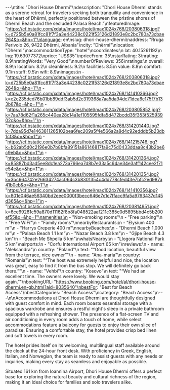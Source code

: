---\ntitle: "Dhori House Dhermi"\ndescription: "Dhori House Dhermi stands as a serene retreat for travelers seeking both tranquility and convenience in the heart of Dhërmi, perfectly positioned between the pristine shores of Dhermi Beach and the secluded Palasa Beach."\nfeaturedImage: "https://cf.bstatic.com/xdata/images/hotel/max1024x768/203806318.jpg?k=d725b5e0a81fcc81f7f3a3e44238c0221f53126d21893e8c2bc780a73cbae264&o=&hp=1"\nlanguage: en\nslug: dhori-house-dhermi\naddress: "Rruga Perivolo 26, 9422 Dhërmi, Albania"\ncity: "Dhërmi"\nlocation: "Dhërmi"\naccommodationType: "hotel"\ncoordinates:\n  lat: 40.15261192\n  lng: 19.63077372\nprice: "US$35"\npriceFrom: 35\nstarRating: 3\nrating: 8.9\nratingWords: "Very Good"\nnumberOfReviews: 356\nratings:\n  overall: 8.9\n  location: 8.2\n  cleanliness: 9.2\n  facilities: 8.5\n  value: 8.8\n  comfort: 9.1\n  staff: 9.5\n  wifi: 8.9\nimages:\n  - "https://cf.bstatic.com/xdata/images/hotel/max1024x768/203806318.jpg?k=d725b5e0a81fcc81f7f3a3e44238c0221f53126d21893e8c2bc780a73cbae264&o=&hp=1"\n  - "https://cf.bstatic.com/xdata/images/hotel/max1024x768/141410366.jpg?k=e2c235dcd76b01bb89ddf3ab5d2c319368a7aa5da94dc71dca6c175f7b133b87&o=&hp=1"\n  - "https://cf.bstatic.com/xdata/images/hotel/max1024x768/203805852.jpg?k=7aa78d62f1a265c440ea28c14a1ef105595fdfa5d472bcdd35f353f52593902c&o=&hp=1"\n  - "https://cf.bstatic.com/xdata/images/hotel/max1024x768/314201440.jpg?k=7dda95d7e1463811265102bea6fec209a5f4e566a2a8d4c92edddb5b23db1cf3&o=&hp=1"\n  - "https://cf.bstatic.com/xdata/images/hotel/max1024x768/141215746.jpg?k=b62ab5d0c2196e0b7b8bfa89151a86146817fa9c75d0433ddaa8c43b2be6c9eb&o=&hp=1"\n  - "https://cf.bstatic.com/xdata/images/hotel/max1024x768/314201364.jpg?k=85887bd3ad5ee8dc1ea273a766ea7d8b7e33a5c64ae34e3aff142cee2f71e54e&o=&hp=1"\n  - "https://cf.bstatic.com/xdata/images/hotel/max1024x768/314201354.jpg?k=3bc664742e26634274ac064c3b8301354c4dd778cfed43e7bfc2ed987a41b0eb&o=&hp=1"\n  - "https://cf.bstatic.com/xdata/images/hotel/max1024x768/141410356.jpg?k=801e046ae56340bd2eee0000f3becc646e7c1c7ffacc9fa5a9763437d145d365&o=&hp=1"\n  - "https://cf.bstatic.com/xdata/images/hotel/max1024x768/203814951.jpg?k=6ce69281c59a870d11162f8b8fa048522aaf211c385c0d5895bbd4c5b200ef55&o=&hp=1"\namenities:\n  - "Non-smoking rooms"\n  - "Free parking"\n  - "Free WiFi"\n  - "Family rooms"\nnearbyRestaurants:\n  - "Elysium 400 m"\n  - "Harrys Creperie 400 m"\nnearbyBeaches:\n  - "Dhermi Beach 1,000 m"\n  - "Palasa Beach 1.1 km"\n  - "Nazar Beach 3.8 km"\n  - "Gjipe Beach 4.3 km"\n  - "Beach Me Shpella 5 km"\nwhatsNearby:\n  - "Llogora National Park 5 km"\nairports:\n  - "Corfu International Airport 65 km"\nreviews:\n  - name: "Aleksandra"\n    country: "Poland"\n    text: "“Good location, beautiful view from the terrace, nice owner”"\n  - name: "Ana-maria"\n    country: "Romania"\n    text: "“The host was extremely helpful and nice, the location was great, easy to find it from the bus stop. We will definitely go back there.”"\n  - name: "Vehbi"\n    country: "Kosovo"\n    text: "“We had an excellent time. The owners were lovely. We would stay again.”"\nbookingURL: "https://www.booking.com/hotel/al/dhori-house-dhermi.en-gb.html?aid=8035640"\nbestFor: "Best for Beach Access"\nbestCategories: "Beach Access"\ncategory: "Beach Access"\n---\n\nAccommodations at Dhori House Dhermi are thoughtfully designed with guest comfort in mind. Each room boasts essential storage with a spacious wardrobe and ensures a restful night's sleep in a private bathroom equipped with a refreshing shower. The presence of a flat-screen TV and air conditioning in every room adds a touch of home, while select accommodations feature a balcony for guests to enjoy their own slice of paradise. Ensuring a comfortable stay, the hotel provides crisp bed linen and soft towels in every room.

The hotel prides itself on its welcoming, multilingual staff available around the clock at the 24-hour front desk. With proficiency in Greek, English, Italian, and Norwegian, the team is ready to assist guests with any needs or inquiries, making every stay as seamless and enjoyable as possible.

Situated 161 km from Ioannina Airport, Dhori House Dhermi offers a perfect base for exploring the natural beauty and cultural richness of the region, making it an ideal choice for families and solo travelers alike.